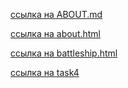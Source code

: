 [ссылка на ABOUT.md](https://idk0182.github.io/ABOUT_md.md)

[ссылка на about.html](https://idk0182.github.io/ABOUT_html.html)

[ссылка на battleship.html](https://idk0182.github.io/battleship.html)

[ссылка на task4](https://idk0182.github.io/task4.md)
